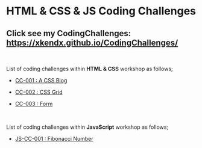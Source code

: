 # HTML & CSS & JS Coding Challenges

## Click see my CodingChallenges: https://xkendx.github.io/CodingChallenges/
<br>

List of coding challenges within <strong>HTML & CSS</strong> workshop as follows;

- [CC-001 : A CSS Blog](./HTML-CSS/cc-001/index.html)

- [CC-002 : CSS Grid](./HTML-CSS/cc-002/index.html)

- [CC-003 : Form](./HTML-CSS/cc-003/index.html)




<br>

List of coding challenges within <strong>JavaScript</strong> workshop as follows;

- [JS-CC-001 : Fibonacci Number](./JavaScript/JS-CC-001/index.html)
